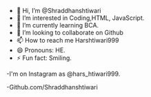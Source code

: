 - 👋 Hi, I’m @Shraddhanshtiwari
- 👀 I’m interested in Coding,HTML, JavaScript.
- 🌱 I’m currently learning BCA.
- 💞️ I’m looking to collaborate on Github
- 📫 How to reach me Harshtiwari999
- 😄 Pronouns: HE.
- ⚡ Fun fact: Smiling.

-I'm on Instagram as @hars_htiwari999.

-Github.com/Shraddhanshtiwari